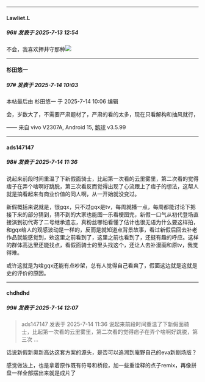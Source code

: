 ﻿
*****

####  Lawliet.L  
##### 96#       发表于 2025-7-13 12:54

不会，我喜欢押井守那种<img src="https://static.stage1st.com/image/smiley/face2017/034.png" referrerpolicy="no-referrer">


*****

####  杉田悠一  
##### 97#       发表于 2025-7-14 10:03

 本帖最后由 杉田悠一 于 2025-7-14 10:06 编辑 

会，岁数大了，不需要严肃题材了，严肃的看的太多，现在只看解构和抽风就行，

—— 来自 vivo V2307A, Android 15, [鹅球](https://www.pgyer.com/GcUxKd4w) v3.5.99


*****

####  ads147147  
##### 98#       发表于 2025-7-14 11:36

说起来前段时间重温了下新假面骑士，比起第一次看的云里雾里，第二次看的觉得痞子在弄个啥啊好跳脱，第三次看反而觉得出现了心流跟上了痞子的想法，这帮人就是搞看起来有商业价值的同人啊，从一开始就没变过。

新假概括来说就是，很gqx，只不过gqx是tv，每周就播一点，每周都能讨论下把接下来的部分猜到，猜不到的大家也能图一乐看梗图完，新假一口气从初代登场直接演到初代寄了二号继承遗志，真粉丝哪怕看懂了估计也很无语为什么要这样拍，和gqx给人的观感波动是一样的，反而是就知道点背景故事，看过新假后回去补老作品就能感觉到，欸这里之前看到了，这里之前也看到了，还挺有趣的呼应。这样的群体高达里还能找点，看假面骑士的里头找这个，还让人去补漫画和原tv，我觉得难。

或许这就是为啥gqx还能有点吵架，总有人觉得自己看爽了，假面这边就是这就是史的评价的原因。


*****

####  chdhdhd  
##### 99#       发表于 2025-7-14 12:07

<blockquote>ads147147 发表于 2025-7-14 11:36
说起来前段时间重温了下新假面骑士，比起第一次看的云里雾里，第二次看的觉得痞子在弄个啥啊好跳脱，第三次 ...</blockquote>
话说新假新奥新高达这套方案的源头，是否可以追溯到庵野自己的eva新剧场版？

感觉做法上，也是拿着原作既有符号和桥段，加一些重诠释的点子remix，再像拼盘一样全部摆出来就是成片了

